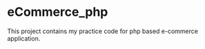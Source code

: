 # eCommerce_php

<p>This project contains my practice code for php based e-commerce application.</p>
